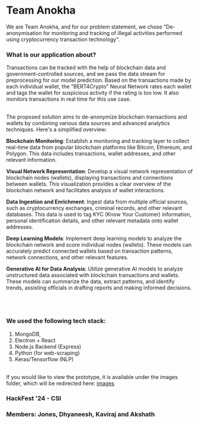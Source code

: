 ﻿# Team Anokha

We are Team Anokha, and for our problem statement, we chose "De-anonymisation for monitoring and tracking of illegal
activities performed using cryptocurrency transaction
technology". 

### What is our application about? 

Transactions can be tracked with the help of blockchain data and government-controlled sources, and we pass the data stream for preprocessing for our model prediction. Based on the transactions made by each individual wallet, the "BERT4Crypto" Neural Network rates each wallet and tags the wallet for suspicious activity if the rating is too low. It also monitors transactions in real time for this use case. 
<br></br>

The proposed solution aims to de-anonymize blockchain transactions and wallets by combining various data sources and advanced analytics techniques. Here's a simplified overview:

<b>Blockchain Monitoring</b>: Establish a monitoring and tracking layer to collect real-time data from popular blockchain platforms like Bitcoin, Ethereum, and Polygon. This data includes transactions, wallet addresses, and other relevant information.

<b>Visual Network Representation</b>: Develop a visual network representation of blockchain nodes (wallets), displaying transactions and connections between wallets. This visualization provides a clear overview of the blockchain network and facilitates analysis of wallet interactions.

<b>Data Ingestion and Enrichment</b>: Ingest data from multiple official sources, such as cryptocurrency exchanges, criminal records, and other relevant databases. This data is used to tag KYC (Know Your Customer) information, personal identification details, and other relevant metadata onto wallet addresses.

<b>Deep Learning Models</b>: Implement deep learning models to analyze the blockchain network and score individual nodes (wallets). These models can accurately predict connected wallets based on transaction patterns, network connections, and other relevant features.

<b>Generative AI for Data Analysis</b>: Utilize generative AI models to analyze unstructured data associated with blockchain transactions and wallets. These models can summarize the data, extract patterns, and identify trends, assisting officials in drafting reports and making informed decisions.

<br></br>
### We used the following tech stack: 
1. MongoDB, 
2. Electron + React
3. Node.js Backend (Express) 
4. Python (for web-scraping)
5. Keras/Tensorflow (NLP)
<br></br>

If you would like to view the prototype, it is available under the images folder, which will be redirected here: [images](./images/)

### HackFest '24 - CSI
### Members: Jones, Dhyaneesh, Kaviraj and Akshath
